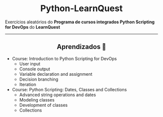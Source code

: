 <h1 align="center"> Python-LearnQuest</h1>

Exercícios aleatórios do <b> Programa de cursos integrados Python Scripting for DevOps </b> do <b> LearnQuest</b>
<hr>
<h2 align="center">Aprendizados 🎯</h2>
<ul>
  <li>Course: Introduction to Python Scripting for DevOps
  <ul>
    <li>User input</li>
    <li>Console output</li>
    <li>Variable declaration and assignment</li>
    <li>Decision branching</li>
    <li>Iteration</li>
  </ul>
  </li>
  <li>Course: Python Scripting: Dates, Classes and Collections
  <ul>
    <li>Advanced string operations and dates</li>
    <li>Modeling classes</li>
    <li>Development of classes</li>
    <li>Collections</li>
  </ul>
  </li>
</ul>

